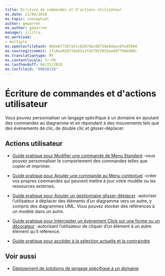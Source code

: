 ```yaml
---
title: Écriture de commandes et d'actions utilisateur
ms.date: 11/04/2016
ms.topic: conceptual
author: gewarren
ms.author: gewarren
manager: jillfra
ms.workload:
- multiple
ms.openlocfilehash: 00da6f72bfafcc62075bc06739e4daec0fe45994
ms.sourcegitcommit: 1fc6ee928733e61a1f42782f832ead9f7946d00c
ms.translationtype: MT
ms.contentlocale: fr-FR
ms.lasthandoff: 04/22/2019
ms.locfileid: "60038138"
---
```

# <a name="writing-user-commands-and-actions"></a>Écriture de commandes et d'actions utilisateur
Vous pouvez personnaliser un langage spécifique à un domaine en ajoutant des commandes au diagramme et en répondant à des mouvements tels que des événements de clic, de double clic et glisser-déplacer.

## <a name="user-actions"></a>Actions utilisateur

- [Guide pratique pour Modifier une commande de Menu Standard](../modeling/how-to-modify-a-standard-menu-command-in-a-domain-specific-language.md) -vous pouvez personnaliser le comportement des commandes telles que copier et imprimer.

- [Guide pratique pour Ajouter une commande au Menu contextuel](../modeling/how-to-add-a-command-to-the-shortcut-menu.md) -créer vos propres commandes qui peuvent mettre à jour votre modèle ou les ressources externes.

- [Guide pratique pour Ajouter un gestionnaire glisser-déplacer](../modeling/how-to-add-a-drag-and-drop-handler.md) -autoriser l’utilisateur à déplacer des éléments d’un diagramme vers un autre, y compris des diagrammes UML. Vous pouvez stocker des références à un modèle dans un autre.

- [Guide pratique pour Intercepter un événement Click sur une forme ou un décorateur](../modeling/how-to-intercept-a-click-on-a-shape-or-decorator.md) -autorisant l’utilisateur de cliquer d’un élément à un autre élément qu’il référence.

- [Guide pratique pour accéder à la sélection actuelle et la contraindre](../modeling/how-to-access-and-constrain-the-current-selection.md)

## <a name="see-also"></a>Voir aussi

- [Déploiement de solutions de langage spécifique à un domaine](../modeling/deploying-domain-specific-language-solutions.md)
